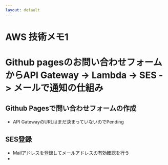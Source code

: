 ```yaml
---
layout: default
---
```

# AWS 技術メモ1

# Github pagesのお問い合わせフォームからAPI Gateway -> Lambda -> SES -> メールで通知の仕組み
## Github Pagesで問い合わせフォームの作成
- API GatewayのURLはまだ決まっていないのでPending
## SES登録
- Mailアドレスを登録してメールアドレスの有効確認を行う
- 

